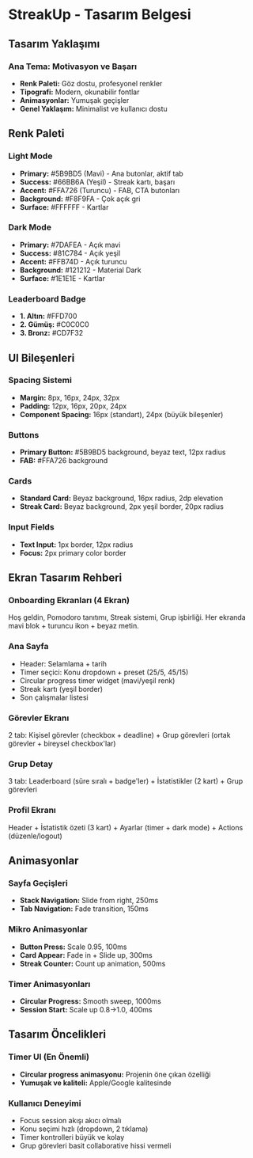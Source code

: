 # StreakUp - Tasarım Belgesi

## Tasarım Yaklaşımı

### Ana Tema: Motivasyon ve Başarı
- **Renk Paleti:** Göz dostu, profesyonel renkler
- **Tipografi:** Modern, okunabilir fontlar
- **Animasyonlar:** Yumuşak geçişler
- **Genel Yaklaşım:** Minimalist ve kullanıcı dostu

## Renk Paleti

### Light Mode
- **Primary:** #5B9BD5 (Mavi) - Ana butonlar, aktif tab
- **Success:** #66BB6A (Yeşil) - Streak kartı, başarı
- **Accent:** #FFA726 (Turuncu) - FAB, CTA butonları
- **Background:** #F8F9FA - Çok açık gri
- **Surface:** #FFFFFF - Kartlar

### Dark Mode
- **Primary:** #7DAFEA - Açık mavi
- **Success:** #81C784 - Açık yeşil
- **Accent:** #FFB74D - Açık turuncu
- **Background:** #121212 - Material Dark
- **Surface:** #1E1E1E - Kartlar

### Leaderboard Badge
- **1. Altın:** #FFD700
- **2. Gümüş:** #C0C0C0
- **3. Bronz:** #CD7F32

## UI Bileşenleri

### Spacing Sistemi
- **Margin:** 8px, 16px, 24px, 32px
- **Padding:** 12px, 16px, 20px, 24px
- **Component Spacing:** 16px (standart), 24px (büyük bileşenler)

### Buttons
- **Primary Button:** #5B9BD5 background, beyaz text, 12px radius
- **FAB:** #FFA726 background

### Cards
- **Standard Card:** Beyaz background, 16px radius, 2dp elevation
- **Streak Card:** Beyaz background, 2px yeşil border, 20px radius

### Input Fields
- **Text Input:** 1px border, 12px radius
- **Focus:** 2px primary color border


## Ekran Tasarım Rehberi

### Onboarding Ekranları (4 Ekran)
Hoş geldin, Pomodoro tanıtımı, Streak sistemi, Grup işbirliği. Her ekranda mavi blok + turuncu ikon + beyaz metin.

### Ana Sayfa
- Header: Selamlama + tarih
- Timer seçici: Konu dropdown + preset (25/5, 45/15)
- Circular progress timer widget (mavi/yeşil renk)
- Streak kartı (yeşil border)
- Son çalışmalar listesi

### Görevler Ekranı
2 tab: Kişisel görevler (checkbox + deadline) + Grup görevleri (ortak görevler + bireysel checkbox'lar)

### Grup Detay
3 tab: Leaderboard (süre sıralı + badge'ler) + İstatistikler (2 kart) + Grup görevleri

### Profil Ekranı
Header + İstatistik özeti (3 kart) + Ayarlar (timer + dark mode) + Actions (düzenle/logout)

## Animasyonlar

### Sayfa Geçişleri
- **Stack Navigation:** Slide from right, 250ms
- **Tab Navigation:** Fade transition, 150ms

### Mikro Animasyonlar
- **Button Press:** Scale 0.95, 100ms
- **Card Appear:** Fade in + Slide up, 300ms
- **Streak Counter:** Count up animation, 500ms

### Timer Animasyonları
- **Circular Progress:** Smooth sweep, 1000ms
- **Session Start:** Scale up 0.8→1.0, 400ms

## Tasarım Öncelikleri

### Timer UI (En Önemli)
- **Circular progress animasyonu:** Projenin öne çıkan özelliği
- **Yumuşak ve kaliteli:** Apple/Google kalitesinde

### Kullanıcı Deneyimi
- Focus session akışı akıcı olmalı
- Konu seçimi hızlı (dropdown, 2 tıklama)
- Timer kontrolleri büyük ve kolay
- Grup görevleri basit collaborative hissi vermeli